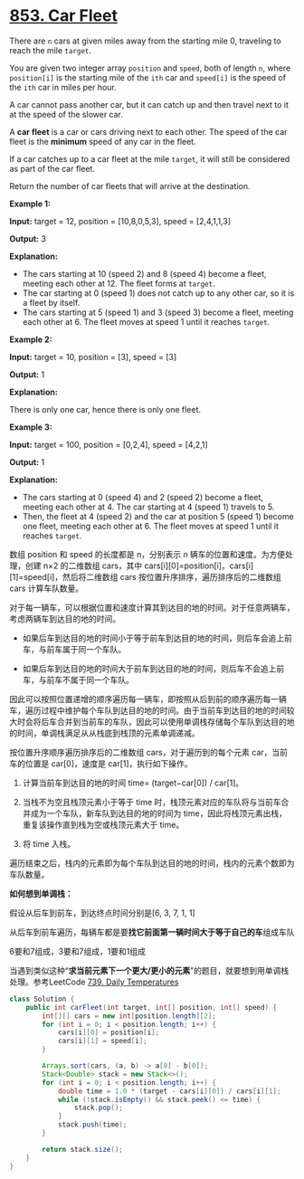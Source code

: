 # [853. Car Fleet](https://leetcode.com/problems/car-fleet/)

There are `n` cars at given miles away from the starting mile 0, traveling to reach the mile `target`.

You are given two integer array `position` and `speed`, both of length `n`, where `position[i]` is the starting mile of the `ith` car and `speed[i]` is the speed of the `ith` car in miles per hour.

A car cannot pass another car, but it can catch up and then travel next to it at the speed of the slower car.

A **car fleet** is a car or cars driving next to each other. The speed of the car fleet is the **minimum** speed of any car in the fleet.

If a car catches up to a car fleet at the mile `target`, it will still be considered as part of the car fleet.

Return the number of car fleets that will arrive at the destination.

 

**Example 1:**

**Input:** target = 12, position = [10,8,0,5,3], speed = [2,4,1,1,3]

**Output:** 3

**Explanation:**

- The cars starting at 10 (speed 2) and 8 (speed 4) become a fleet, meeting each other at 12. The fleet forms at `target`.
- The car starting at 0 (speed 1) does not catch up to any other car, so it is a fleet by itself.
- The cars starting at 5 (speed 1) and 3 (speed 3) become a fleet, meeting each other at 6. The fleet moves at speed 1 until it reaches `target`.

**Example 2:**

**Input:** target = 10, position = [3], speed = [3]

**Output:** 1

**Explanation:**

There is only one car, hence there is only one fleet.

**Example 3:**

**Input:** target = 100, position = [0,2,4], speed = [4,2,1]

**Output:** 1

**Explanation:**

- The cars starting at 0 (speed 4) and 2 (speed 2) become a fleet, meeting each other at 4. The car starting at 4 (speed 1) travels to 5.
- Then, the fleet at 4 (speed 2) and the car at position 5 (speed 1) become one fleet, meeting each other at 6. The fleet moves at speed 1 until it reaches `target`.


数组 position 和 speed 的长度都是 n，分别表示 n 辆车的位置和速度。为方便处理，创建 n×2 的二维数组 cars，其中 cars[i][0]=position[i]，cars[i][1]=speed[i]，然后将二维数组 cars 按位置升序排序，遍历排序后的二维数组 cars 计算车队数量。

对于每一辆车，可以根据位置和速度计算其到达目的地的时间。对于任意两辆车，考虑两辆车到达目的地的时间。

- 如果后车到达目的地的时间小于等于前车到达目的地的时间，则后车会追上前车，与前车属于同一个车队。

- 如果后车到达目的地的时间大于前车到达目的地的时间，则后车不会追上前车，与前车不属于同一个车队。

因此可以按照位置递增的顺序遍历每一辆车，即按照从后到前的顺序遍历每一辆车，遍历过程中维护每个车队到达目的地的时间。由于当前车到达目的地的时间较大时会将后车合并到当前车的车队，因此可以使用单调栈存储每个车队到达目的地的时间，单调栈满足从从栈底到栈顶的元素单调递减。

按位置升序顺序遍历排序后的二维数组 cars，对于遍历到的每个元素 car，当前车的位置是 car[0]，速度是 car[1]，执行如下操作。

1. 计算当前车到达目的地的时间 time= (target−car[0]) / car[1]。

2. 当栈不为空且栈顶元素小于等于 time 时，栈顶元素对应的车队将与当前车合并成为一个车队，新车队到达目的地的时间为 time，因此将栈顶元素出栈，重复该操作直到栈为空或栈顶元素大于 time。

3. 将 time 入栈。

遍历结束之后，栈内的元素即为每个车队到达目的地的时间，栈内的元素个数即为车队数量。

**如何想到单调栈：**

假设从后车到前车，到达终点时间分别是[6, 3, 7, 1, 1]

从后车到前车遍历，每辆车都是要**找它前面第一辆时间大于等于自己的车**组成车队

6要和7组成，3要和7组成，1要和1组成

当遇到类似这种“**求当前元素下一个更大/更小的元素**”的题目，就要想到用单调栈处理。参考LeetCode [739. Daily Temperatures](https://leetcode.com/problems/daily-temperatures/)

```java
class Solution {
    public int carFleet(int target, int[] position, int[] speed) {
        int[][] cars = new int[position.length][2];
        for (int i = 0; i < position.length; i++) {
            cars[i][0] = position[i];
            cars[i][1] = speed[i];
        }

        Arrays.sort(cars, (a, b) -> a[0] - b[0]);
        Stack<Double> stack = new Stack<>();
        for (int i = 0; i < position.length; i++) {
            double time = 1.0 * (target - cars[i][0]) / cars[i][1];
            while (!stack.isEmpty() && stack.peek() <= time) {
                stack.pop();
            }
            stack.push(time);
        }

        return stack.size();
    }
}
```

